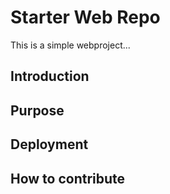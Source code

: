 # Starter Web Repo

This is a simple webproject...

## Introduction

## Purpose

## Deployment

## How to contribute
